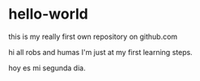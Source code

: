 # hello-world
this is my really first own repository on github.com

hi all robs and humas
I'm just at my first learning steps.

hoy es mi segunda dia.
